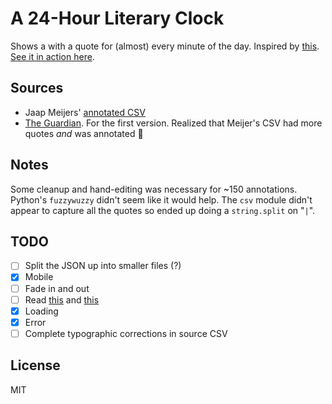 # A 24-Hour Literary Clock

Shows a with a quote for (almost) every minute of the day. Inspired by [this](https://www.instructables.com/id/Literary-Clock-Made-From-E-reader/). [See it in action here](https://public.nikhil.io/literary-clock/index.html).

## Sources

* Jaap Meijers' [annotated CSV](https://www.instructables.com/id/Literary-Clock-Made-From-E-reader/)
* [The Guardian](https://www.theguardian.com/books/table/2011/apr/21/literary-clock). For the first version. Realized that Meijer's CSV had more quotes _and_ was annotated 🤘

## Notes

Some cleanup and hand-editing was necessary for ~150 annotations. Python's `fuzzywuzzy` didn't seem like it would help. The `csv` module didn't appear to capture all the quotes so ended up doing a `string.split` on "`|`".

## TODO

* [ ] Split the JSON up into smaller files (?)
* [x] Mobile
* [ ] Fade in and out
* [ ] Read [this](https://johnresig.com/blog/how-javascript-timers-work/) and [this](http://www.geekabyte.io/2014/01/javascript-effect-of-setting-settimeout.html)
* [x] Loading
* [x] Error
* [ ] Complete typographic corrections in source CSV

## License

MIT
